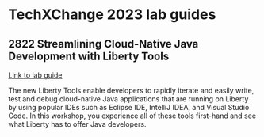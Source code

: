 # TechXChange 2023 lab guides

## 2822 Streamlining Cloud-Native Java Development with Liberty Tools

[Link to lab guide](https://github.com/mirvpgh/TechXChange2023Labs/tree/main/README.md)

The new Liberty Tools enable developers to rapidly iterate and easily write, test and debug cloud-native Java applications that are running on Liberty by using popular IDEs such as Eclipse IDE, IntelliJ IDEA, and Visual Studio Code.  In this workshop, you experience all of these tools first-hand and see what Liberty has to offer Java developers.
